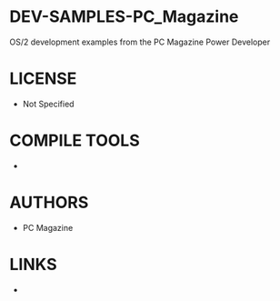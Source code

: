 DEV-SAMPLES-PC_Magazine
=======================

OS/2 development examples from the PC Magazine Power Developer

LICENSE
===============
* Not Specified

COMPILE TOOLS
===============
* 
 
AUTHORS
===============
* PC Magazine

LINKS
===============
* 

